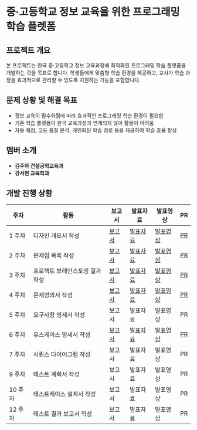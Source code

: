 # 중·고등학교 정보 교육을 위한 프로그래밍 학습 플렛폼

## 프로젝트 개요
본 프로젝트는 한국 중·고등학교 정보 교육과정에 최적화된 프로그래밍 학습 플랫폼을 개발하는 것을 목표로 합니다. 학생들에게 맞춤형 학습 환경을 제공하고, 교사가 학습 과정을 효과적으로 관리할 수 있도록 지원하는 기능을 포함합니다.

## 문제 상황 및 해결 목표
- 정보 교육이 필수화됨에 따라 효과적인 프로그래밍 학습 환경이 필요함
- 기존 학습 플랫폼이 한국 교육과정과 연계되지 않아 활용이 어려움
- 자동 채점, 코드 품질 분석, 개인화된 학습 경로 등을 제공하여 학습 효율 향상

## 멤버 소개
- **김주하 건설공학교육과**
- **강서현 교육학과**

## 개발 진행 상황

| 주차 | 활동 | 보고서 | 발표자료 | 발표영상 | PR |
|------|------|--------|----------|----------|-----|
| 1 주차 | 디자인 개요서 작성 | [보고서](링크) | [발표자료](링크) | [발표영상](https://youtu.be/RZZ-DLaV8E4) | [PR](https://github.com/seohyun125/Computer-Education/pull/1) |
| 2 주차 | 문제점 목록 작성 | [보고서](링크) | [발표자료](링크) | [발표영상](https://youtu.be/Qe-eWiPlPvw) | [PR](https://github.com/seohyun125/Computer-Education/pull/2) |
| 3 주차 | 프로젝트 브레인스토밍 결과 작성 | [보고서](https://github.com/seohyun125/Computer-Education/blob/main/docs/2%EC%A1%B0-3%EC%A3%BC%EC%B0%A8-%EC%A4%91%EA%B3%A0%EB%93%B1%ED%95%99%EA%B5%90%20%EC%A0%95%EB%B3%B4%20%EA%B5%90%EC%9C%A1%EC%9D%84%20%EC%9C%84%ED%95%9C%20%ED%94%84%EB%A1%9C%EA%B7%B8%EB%9E%98%EB%B0%8D%20%ED%95%99%EC%8A%B5%20%ED%94%8C%EB%9E%AB%ED%8F%BC%20%EA%B0%9C%EB%B0%9C-%EB%AC%B8%EC%A0%9C%EC%A0%90%EB%AA%A9%EB%A1%9D.pdf) | [발표자료](https://github.com/seohyun125/Computer-Education/pull/4/commits/3f9607fec0618a6ee9d7c3efe57274d9ef84b088) | [발표영상](https://youtu.be/iI_K9coAaEg) | [PR](https://github.com/seohyun125/Computer-Education/pull/4) |
| 4 주차 | 문제정의서 작성 | [보고서](https://github.com/seohyun125/Computer-Education/pull/5/commits/2521e0ac741d64ad9e862b609c7986c172bf300b) | [발표자료](https://github.com/seohyun125/Computer-Education/pull/5/commits/21ea4058c5e8375ed1bedf9f239e86245f82f45a) | [발표영상](https://youtu.be/HBUPL6cR4Qc) | [PR](https://github.com/seohyun125/Computer-Education/pull/5) |
| 5 주차 | 요구사항 명세서 작성 | 보고서 | 발표자료 | 발표영상 | PR |
| 6 주차 | 유스케이스 명세서 작성 | [보고서](https://github.com/seohyun125/Computer-Education/pull/6/commits/8a4b66f1434af883f59f020ab95b1bcbfe55ff01) | [발표자료](https://github.com/seohyun125/Computer-Education/pull/6/commits/2ce351599090acf3c43a65d1f8b1117725261721) | [발표영상](https://youtu.be/7xURESZFGMo) | [PR](https://github.com/seohyun125/Computer-Education/pull/6) |
| 7 주차 | 시퀀스 다이어그램 작성 | 보고서 | 발표자료 | 발표영상 | PR |
| 9 주차 | 테스트 계획서 작성 | 보고서 | 발표자료 | 발표영상 | PR |
| 10 주차 | 테스트케이스 설계서 작성 | 보고서 | 발표자료 | 발표영상 | PR |
| 12 주차 | 테스트 결과 보고서 작성 | 보고서 | 발표자료 | 발표영상 | PR |
